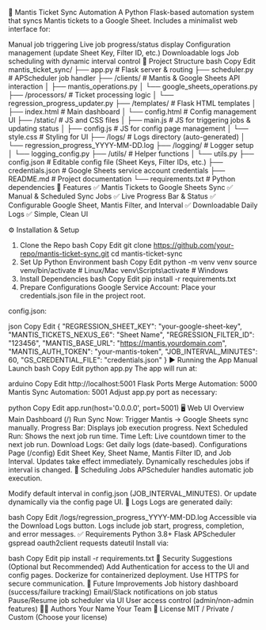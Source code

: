 🐛 Mantis Ticket Sync Automation
A Python Flask-based automation system that syncs Mantis tickets to a Google Sheet.
Includes a minimalist web interface for:

Manual job triggering
Live job progress/status display
Configuration management (update Sheet Key, Filter ID, etc.)
Downloadable logs
Job scheduling with dynamic interval control
📂 Project Structure
bash
Copy
Edit
mantis_ticket_sync/
├── app.py                      # Flask server & routing
├── scheduler.py                # APScheduler job handler
├── /clients/                   # Mantis & Google Sheets API interaction
│   ├── mantis_operations.py
│   └── google_sheets_operations.py
├── /processors/                # Ticket processing logic
│   └── regression_progress_updater.py
├── /templates/                 # Flask HTML templates
│   ├── index.html              # Main dashboard
│   └── config.html             # Config management UI
├── /static/                    # JS and CSS files
│   ├── main.js                 # JS for triggering jobs & updating status
│   ├── config.js               # JS for config page management
│   └── style.css               # Styling for UI
├── /logs/                      # Logs directory (auto-generated)
│   └── regression_progress_YYYY-MM-DD.log
├── /logging/                   # Logger setup
│   └── logging_config.py
├── /utils/                     # Helper functions
│   └── utils.py
├── config.json                 # Editable config file (Sheet Keys, Filter IDs, etc.)
├── credentials.json            # Google Sheets service account credentials
├── README.md                   # Project documentation
└── requirements.txt            # Python dependencies
🚀 Features
✅ Mantis Tickets to Google Sheets Sync
✅ Manual & Scheduled Sync Jobs
✅ Live Progress Bar & Status
✅ Configurable Google Sheet, Mantis Filter, and Interval
✅ Downloadable Daily Logs
✅ Simple, Clean UI

⚙️ Installation & Setup
1. Clone the Repo
bash
Copy
Edit
git clone https://github.com/your-repo/mantis-ticket-sync.git
cd mantis-ticket-sync
2. Set Up Python Environment
bash
Copy
Edit
python -m venv venv
source venv/bin/activate  # Linux/Mac
venv\Scripts\activate     # Windows
3. Install Dependencies
bash
Copy
Edit
pip install -r requirements.txt
4. Prepare Configurations
Google Service Account:
Place your credentials.json file in the project root.

config.json:

json
Copy
Edit
{
    "REGRESSION_SHEET_KEY": "your-google-sheet-key",
    "MANTIS_TICKETS_NEXUS_E6": "Sheet Name",
    "REGRESSION_FILTER_ID": "123456",
    "MANTIS_BASE_URL": "https://mantis.yourdomain.com",
    "MANTIS_AUTH_TOKEN": "your-mantis-token",
    "JOB_INTERVAL_MINUTES": 60,
    "GS_CREDENTIAL_FILE": "credentials.json"
}
▶️ Running the App
Manual Launch
bash
Copy
Edit
python app.py
The app will run at:

arduino
Copy
Edit
http://localhost:5001
Flask Ports
Merge Automation: 5000
Mantis Sync Automation: 5001
Adjust app.py port as necessary:

python
Copy
Edit
app.run(host='0.0.0.0', port=5001)
🖥️ Web UI Overview
Main Dashboard (/)
Run Sync Now: Trigger Mantis → Google Sheets sync manually.
Progress Bar: Displays job execution progress.
Next Scheduled Run: Shows the next job run time.
Time Left: Live countdown timer to the next job run.
Download Logs: Get daily logs (date-based).
Configurations Page (/config)
Edit Sheet Key, Sheet Name, Mantis Filter ID, and Job Interval.
Updates take effect immediately.
Dynamically reschedules jobs if interval is changed.
🔄 Scheduling Jobs
APScheduler handles automatic job execution.

Modify default interval in config.json (JOB_INTERVAL_MINUTES).
Or update dynamically via the config page UI.
📜 Logs
Logs are generated daily:

bash
Copy
Edit
/logs/regression_progress_YYYY-MM-DD.log
Accessible via the Download Logs button.
Logs include job start, progress, completion, and error messages.
✅ Requirements
Python 3.8+
Flask
APScheduler
gspread
oauth2client
requests
dateutil
Install via:

bash
Copy
Edit
pip install -r requirements.txt
🔐 Security Suggestions (Optional but Recommended)
Add Authentication for access to the UI and config pages.
Dockerize for containerized deployment.
Use HTTPS for secure communication.
🔧 Future Improvements
Job history dashboard (success/failure tracking)
Email/Slack notifications on job status
Pause/Resume job scheduler via UI
User access control (admin/non-admin features)
🧑‍💻 Authors
Your Name
Your Team
📄 License
MIT / Private / Custom (Choose your license)